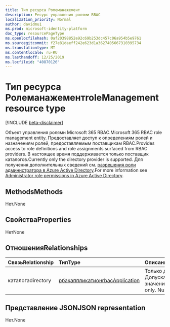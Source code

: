```yaml
---
title: Тип ресурса Ролеманажемент
description: Ресурс управления ролями RBAC
localization_priority: Normal
author: davidmu1
ms.prod: microsoft-identity-platform
doc_type: resourcePageType
ms.openlocfilehash: 0af20398852e92c69b253dc457c06a954b5e9761
ms.sourcegitcommit: f27e81daeff242e623d1a3627405667310395734
ms.translationtype: MT
ms.contentlocale: ru-RU
ms.lasthandoff: 12/25/2019
ms.locfileid: "40870126"
---
```

# <a name="rolemanagement-resource-type"></a><span data-ttu-id="942fa-103">Тип ресурса Ролеманажемент</span><span class="sxs-lookup"><span data-stu-id="942fa-103">roleManagement resource type</span></span>

[!INCLUDE [beta-disclaimer](../../includes/beta-disclaimer.md)]

<span data-ttu-id="942fa-104">Объект управления ролями Microsoft 365 RBAC.</span><span class="sxs-lookup"><span data-stu-id="942fa-104">Microsoft 365 RBAC role management entity.</span></span> <span data-ttu-id="942fa-105">Предоставляет доступ к определениям ролей и назначениям ролей, предоставляемым поставщикам RBAC.</span><span class="sxs-lookup"><span data-stu-id="942fa-105">Provides access to role definitions and role assignments surfaced from RBAC providers.</span></span> <span data-ttu-id="942fa-106">В настоящее время поддерживается только поставщик каталогов.</span><span class="sxs-lookup"><span data-stu-id="942fa-106">Currently only the directory provider is supported.</span></span> <span data-ttu-id="942fa-107">Для получения дополнительных сведений см. [разрешения роли администратора в Azure Active Directory](/azure/active-directory/users-groups-roles/directory-assign-admin-roles).</span><span class="sxs-lookup"><span data-stu-id="942fa-107">For more information see [Administrator role permissions in Azure Active Directory](/azure/active-directory/users-groups-roles/directory-assign-admin-roles).</span></span>

## <a name="methods"></a><span data-ttu-id="942fa-108">Methods</span><span class="sxs-lookup"><span data-stu-id="942fa-108">Methods</span></span>

<span data-ttu-id="942fa-109">Нет.</span><span class="sxs-lookup"><span data-stu-id="942fa-109">None</span></span>

## <a name="properties"></a><span data-ttu-id="942fa-110">Свойства</span><span class="sxs-lookup"><span data-stu-id="942fa-110">Properties</span></span>

<span data-ttu-id="942fa-111">Нет</span><span class="sxs-lookup"><span data-stu-id="942fa-111">None</span></span>

## <a name="relationships"></a><span data-ttu-id="942fa-112">Отношения</span><span class="sxs-lookup"><span data-stu-id="942fa-112">Relationships</span></span>

| <span data-ttu-id="942fa-113">Связь</span><span class="sxs-lookup"><span data-stu-id="942fa-113">Relationship</span></span> | <span data-ttu-id="942fa-114">Тип</span><span class="sxs-lookup"><span data-stu-id="942fa-114">Type</span></span>        | <span data-ttu-id="942fa-115">Описание</span><span class="sxs-lookup"><span data-stu-id="942fa-115">Description</span></span> |
|:-------------|:------------|:------------|
|<span data-ttu-id="942fa-116">каталога</span><span class="sxs-lookup"><span data-stu-id="942fa-116">directory</span></span>|[<span data-ttu-id="942fa-117">рбакаппликатион</span><span class="sxs-lookup"><span data-stu-id="942fa-117">rbacApplication</span></span>](rbacapplication.md)| <span data-ttu-id="942fa-p102">Только для чтения. Допускается значение null.</span><span class="sxs-lookup"><span data-stu-id="942fa-p102">Read-only. Nullable.</span></span>|

## <a name="json-representation"></a><span data-ttu-id="942fa-120">Представление JSON</span><span class="sxs-lookup"><span data-stu-id="942fa-120">JSON representation</span></span>

<span data-ttu-id="942fa-121">Нет.</span><span class="sxs-lookup"><span data-stu-id="942fa-121">None</span></span>

<!-- uuid: 16cd6b66-4b1a-43a1-adaf-3a886856ed98
2019-02-04 14:57:30 UTC -->
<!-- {
  "type": "#page.annotation",
  "description": "roleManagement resource",
  "keywords": "",
  "section": "documentation",
  "tocPath": ""
}-->
